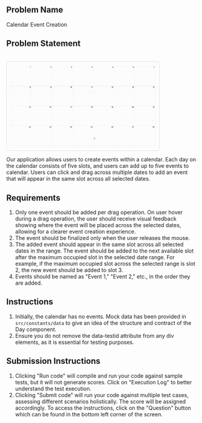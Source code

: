 ## Problem Name

Calendar Event Creation

## Problem Statement

<br>
<div style="border: 1px solid #ddd; border-radius: 5px; padding: 2px; display: inline-block;">
  <img src="https://github.com/sakhiya07/Assets/blob/main/assessments/calendar_event_creation.gif?raw=true" alt="Expected Behaviour" style="width: 400px; height: auto;"/>
</div>
<br>

Our application allows users to create events within a calendar. Each day on the calendar consists of five slots, and users can add up to five events to calendar. Users can click and drag across multiple dates to add an event that will appear in the same slot across all selected dates.


## Requirements

1. Only one event should be added per drag operation. On user hover during a drag operation, the user should receive visual feedback showing where the event will be placed across the selected dates, allowing for a clearer event creation experience.
2. The event should be finalized only when the user releases the mouse.
3. The added event should appear in the same slot across all selected dates in the range. The event should be added to the next available slot after the maximum occupied slot in the selected date range. For example, if the maximum occupied slot across the selected range is slot 2, the new event should be added to slot 3.
4. Events should be named as "Event 1," "Event 2," etc., in the order they are added.

## Instructions

1. Initially, the calendar has no events. Mock data has been provided in `src/constants/data` to give an idea of the structure and contract of the Day component.
2. Ensure you do not remove the data-testid attribute from any div elements, as it is essential for testing purposes.

## Submission Instructions

1. Clicking "Run code" will compile and run your code against sample tests, but it will not generate scores. Click on "Execution Log" to better understand the test execution.
2. Clicking "Submit code" will run your code against multiple test cases, assessing different scenarios holistically. The score will be assigned accordingly. To access the instructions, click on the "Question" button which can be found in the bottom left corner of the screen.